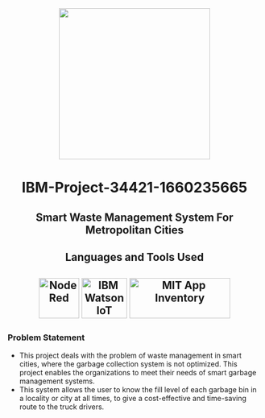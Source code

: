 <div id="header" align="center">
  <img src="https://upload.wikimedia.org/wikipedia/commons/5/51/IBM_logo.svg" width="300"/>
</div>

<html>
  <body>
    <h1 align="center">IBM-Project-34421-1660235665</h1>
    <h2 align="center">Smart Waste Management System For Metropolitan Cities</h2>
    <h2 align="center">Languages and Tools Used<h2>
     <div align="center">
        <img src="https://nodered.org/about/resources/media/node-red-icon-2.png" title="Node Red" alt="Node Red" width="80" height="80"/>
        <img src="https://upload.wikimedia.org/wikipedia/en/0/00/IBM_Watson_Logo_2017.png" title="IBM Watson IoT " alt="IBM Watson IoT" width="90" height="80"/>
        <img src="https://appinventor.mit.edu/images/logo.png" title="MIT App Inventory" alt="MIT App Inventory" width="200" height="80"/>
     </div>
      <h3>Problem Statement</h3>
      <ul>
        <li>This project deals with the problem of waste management in smart cities, where the garbage collection system is not optimized. This project enables the organizations to meet their needs of smart garbage management systems.</li>
        <li>This system allows the user to know the fill level of each garbage bin in a locality or city at all times, to give a cost-effective and time-saving route to the truck drivers.</li>
      </ul>
     
  </body>
</html>
